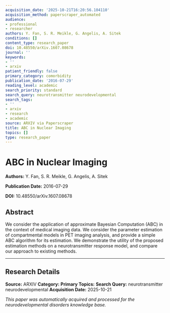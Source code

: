 ```yaml
---
acquisition_date: '2025-10-21T16:20:56.104110'
acquisition_method: paperscraper_automated
audience:
- professional
- researcher
authors: Y. Fan, S. R. Meikle, G. Angelis, A. Sitek
conditions: []
content_type: research_paper
doi: 10.48550/arXiv.1607.08678
journal: ''
keywords:
- ''
- arxiv
patient_friendly: false
primary_category: comorbidity
publication_date: '2016-07-29'
reading_level: academic
search_priority: standard
search_query: neurotransmitter neurodevelopmental
search_tags:
- ''
- arxiv
- research
- academic
source: ARXIV via Paperscraper
title: ABC in Nuclear Imaging
topics: []
type: research_paper
---
```


# ABC in Nuclear Imaging

**Authors:** Y. Fan, S. R. Meikle, G. Angelis, A. Sitek

**Publication Date:** 2016-07-29

**DOI:** 10.48550/arXiv.1607.08678

## Abstract

We consider the application of approximate Bayesian Computation (ABC) in the context of medical imaging data. We consider the parameter estimation of compartmental models in PET imaging analysis, and provide a simple ABC algorithm for its estimation. We demonstrate the utility of the proposed estimation methods on a neurotransmitter response model, and compare our approach to existing methods.

---

## Research Details

**Source:** ARXIV
**Category:** 
**Primary Topics:** 
**Search Query:** neurotransmitter neurodevelopmental
**Acquisition Date:** 2025-10-21

*This paper was automatically acquired and processed for the neurodevelopmental disorders knowledge base.*
